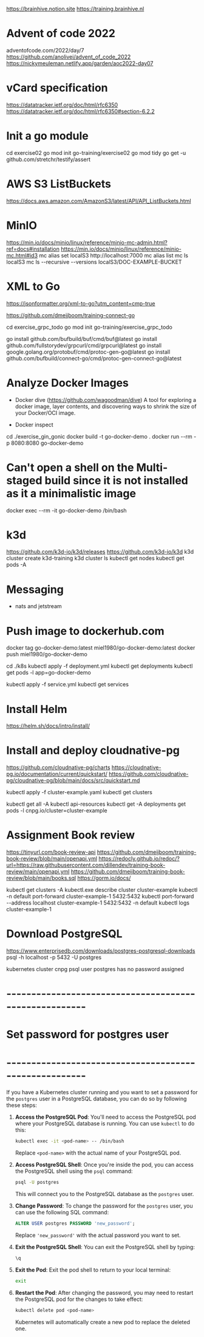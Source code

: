 https://brainhive.notion.site
https://training.brainhive.nl

# Advent of code 2022
adventofcode.com/2022/day/7
https://github.com/anolivei/advent_of_code_2022
https://nickymeuleman.netlify.app/garden/aoc2022-day07

# vCard specification
https://datatracker.ietf.org/doc/html/rfc6350
https://datatracker.ietf.org/doc/html/rfc6350#section-6.2.2

# Init a go module
cd exercise02
go mod init go-training/exercise02
go mod tidy
go get -u github.com/stretchr/testify/assert


# AWS S3 ListBuckets
https://docs.aws.amazon.com/AmazonS3/latest/API/API_ListBuckets.html


# MinIO
https://min.io/docs/minio/linux/reference/minio-mc-admin.html?ref=docs#installation
https://min.io/docs/minio/linux/reference/minio-mc.html#id3
mc alias set localS3 http://localhost:7000
mc alias list
mc ls localS3
mc ls --recursive --versions localS3/DOC-EXAMPLE-BUCKET

# XML to Go
https://jsonformatter.org/xml-to-go?utm_content=cmp-true


https://github.com/dmeijboom/training-connect-go


cd exercise_grpc_todo
go mod init go-training/exercise_grpc_todo

go install github.com/bufbuild/buf/cmd/buf@latest
go install github.com/fullstorydev/grpcurl/cmd/grpcurl@latest
go install google.golang.org/protobuf/cmd/protoc-gen-go@latest
go install github.com/bufbuild/connect-go/cmd/protoc-gen-connect-go@latest



# Analyze Docker Images
- Docker dive (https://github.com/wagoodman/dive)
  A tool for exploring a docker image, layer contents, and discovering ways to shrink the size of your Docker/OCI image.

- Docker inspect




cd ./exercise_gin_gonic
docker build -t go-docker-demo .
docker run --rm -p 8080:8080 go-docker-demo

# Can't open a shell on the Multi-staged build since it is not installed as it a minimalistic image
docker exec --rm -it go-docker-demo /bin/bash


# k3d
https://github.com/k3d-io/k3d/releases
https://github.com/k3d-io/k3d
k3d cluster create k3d-training
k3d cluster ls
kubectl get nodes
kubectl get pods -A




# Messaging
- nats and jetstream

# Push image to dockerhub.com
docker tag go-docker-demo:latest miel1980/go-docker-demo:latest
docker push miel1980/go-docker-demo


cd ./k8s
kubectl apply -f deployment.yml
kubectl get deployments
kubectl get pods -l app=go-docker-demo

kubectl apply -f service.yml
kubectl get services


# Install Helm
https://helm.sh/docs/intro/install/


# Install and deploy cloudnative-pg
https://github.com/cloudnative-pg/charts
https://cloudnative-pg.io/documentation/current/quickstart/
https://github.com/cloudnative-pg/cloudnative-pg/blob/main/docs/src/quickstart.md

kubectl apply -f cluster-example.yaml
kubectl get clusters

kubectl get all -A
kubectl api-resources
kubectl get -A deployments
get pods -l cnpg.io/cluster=cluster-example


# Assignment Book review
https://tinyurl.com/book-review-api
https://github.com/dmeijboom/training-book-review/blob/main/openapi.yml
https://redocly.github.io/redoc/?url=https://raw.githubusercontent.com/dillendev/training-book-review/main/openapi.yml
https://github.com/dmeijboom/training-book-review/blob/main/books.sql
https://gorm.io/docs/


kubectl get clusters -A
kubectl.exe describe cluster cluster-example
kubectl -n default port-forward cluster-example-1 5432:5432
kubectl port-forward --address localhost cluster-example-1 5432:5432 -n default
kubectl logs cluster-example-1


# Download PostgreSQL
https://www.enterprisedb.com/downloads/postgres-postgresql-downloads
psql -h localhost -p 5432 -U postgres




kubernetes cluster cnpg psql user postgres has no password assigned







# ------------------------------------------------------
# Set password for postgres user
# ------------------------------------------------------


If you have a Kubernetes cluster running and you want to set a password for the `postgres` user in a PostgreSQL database, you can do so by following these steps:

1. **Access the PostgreSQL Pod**: You'll need to access the PostgreSQL pod where your PostgreSQL database is running. You can use `kubectl` to do this:

   ```bash
   kubectl exec -it <pod-name> -- /bin/bash
   ```

   Replace `<pod-name>` with the actual name of your PostgreSQL pod.

2. **Access PostgreSQL Shell**: Once you're inside the pod, you can access the PostgreSQL shell using the `psql` command:

   ```bash
   psql -U postgres
   ```

   This will connect you to the PostgreSQL database as the `postgres` user.

3. **Change Password**: To change the password for the `postgres` user, you can use the following SQL command:

   ```sql
   ALTER USER postgres PASSWORD 'new_password';
   ```

   Replace `'new_password'` with the actual password you want to set.

4. **Exit the PostgreSQL Shell**: You can exit the PostgreSQL shell by typing:

   ```sql
   \q
   ```

5. **Exit the Pod**: Exit the pod shell to return to your local terminal:

   ```bash
   exit
   ```

6. **Restart the Pod**: After changing the password, you may need to restart the PostgreSQL pod for the changes to take effect:

   ```bash
   kubectl delete pod <pod-name>
   ```

   Kubernetes will automatically create a new pod to replace the deleted one.




